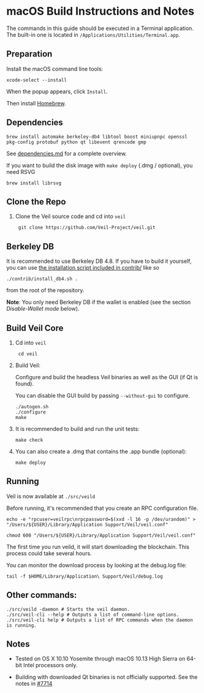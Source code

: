 macOS Build Instructions and Notes
====================================
The commands in this guide should be executed in a Terminal application.
The built-in one is located in `/Applications/Utilities/Terminal.app`.

Preparation
-----------
Install the macOS command line tools:

`xcode-select --install`

When the popup appears, click `Install`.

Then install [Homebrew](https://brew.sh).

Dependencies
----------------------

    brew install automake berkeley-db4 libtool boost miniupnpc openssl pkg-config protobuf python qt libevent qrencode gmp

See [dependencies.md](dependencies.md) for a complete overview.

If you want to build the disk image with `make deploy` (.dmg / optional), you need RSVG

    brew install librsvg
    
Clone the Repo
--------------
    
1. Clone the Veil source code and cd into `veil`

        git clone https://github.com/Veil-Project/veil.git

Berkeley DB
-----------
It is recommended to use Berkeley DB 4.8. If you have to build it yourself,
you can use [the installation script included in contrib/](/contrib/install_db4.sh)
like so

```shell
./contrib/install_db4.sh .
```

from the root of the repository.

**Note**: You only need Berkeley DB if the wallet is enabled (see the section *Disable-Wallet mode* below).

Build Veil Core
------------------------

1. Cd into `veil`

        cd veil

2.  Build Veil:

    Configure and build the headless Veil binaries as well as the GUI (if Qt is found).

    You can disable the GUI build by passing `--without-gui` to configure.

        ./autogen.sh
        ./configure
        make

3.  It is recommended to build and run the unit tests:

        make check

4.  You can also create a .dmg that contains the .app bundle (optional):

        make deploy

Running
-------

Veil is now available at `./src/veild`

Before running, it's recommended that you create an RPC configuration file.

    echo -e "rpcuser=veilrpc\nrpcpassword=$(xxd -l 16 -p /dev/urandom)" > "/Users/${USER}/Library/Application Support/Veil/veil.conf"

    chmod 600 "/Users/${USER}/Library/Application Support/Veil/veil.conf"

The first time you run veild, it will start downloading the blockchain. This process could take several hours.

You can monitor the download process by looking at the debug.log file:

    tail -f $HOME/Library/Application\ Support/Veil/debug.log

Other commands:
-------

    ./src/veild -daemon # Starts the veil daemon.
    ./src/veil-cli --help # Outputs a list of command-line options.
    ./src/veil-cli help # Outputs a list of RPC commands when the daemon is running.

Notes
-----

* Tested on OS X 10.10 Yosemite through macOS 10.13 High Sierra on 64-bit Intel processors only.

* Building with downloaded Qt binaries is not officially supported. See the notes in [#7714](https://github.com/Veil-Project/veil/issues/7714)
